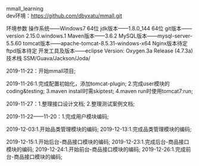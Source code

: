 mmall_learning   
dev环境：https://github.com/dbyxatu/mmall.git 

环境参数
	操作系统——Windows7 64位
	jdk版本——1.8.0_144 64位
	git版本——version 2.15.0.windows.1
	Maven版本——3.6.2
	MySQL版本——mysql-server-5.5.60
	tomcat版本——apache-tomcat-8.5.31-windows-x64
	Nginx版本待定
	ftpd版本待定
	开发工具及版本——eclipse Version: Oxygen.3a Release (4.7.3a)
	技术栈 SSM/Guava/Jackson/Joda/


2019-11-22：开始mmall项目;

2019-11-26:1.完成配置初始化，添加tomcat-plugin;
		   2.完成user模块的coding&testing;
		   3.maven install时需skiptest;
		   4.maven run时使用tomcat7:run;
		   
2019-11-27：1.整理接口设计文档;
           2.整理测试案例文档;
           
2019-11-22——11-20：1.完成用户模块编码;
           
2019-12-03:1.开始品类管理模块的编码;
2019-12-13:1.完成品类管理模块的编码;

2019-12-15:1.开始后台-商品接口模块的编码;
2019-12-23:1.完成后台-商品接口模块的编码;
2019-12-24:1.开始前台-商品接口模块的编码;
2019-12-26:1.完成前台-商品接口模块的编码;



		   
		      
